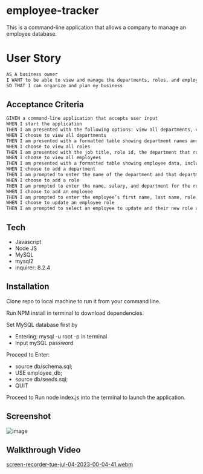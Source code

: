 # employee-tracker

This is a command-line application that allows a company to manage an employee database.

# User Story

```md
AS A business owner
I WANT to be able to view and manage the departments, roles, and employees in my company
SO THAT I can organize and plan my business
```

## Acceptance Criteria

```md
GIVEN a command-line application that accepts user input
WHEN I start the application
THEN I am presented with the following options: view all departments, view all roles, view all employees, add a department, add a role, add an employee, and update an employee role
WHEN I choose to view all departments
THEN I am presented with a formatted table showing department names and department ids
WHEN I choose to view all roles
THEN I am presented with the job title, role id, the department that role belongs to, and the salary for that role
WHEN I choose to view all employees
THEN I am presented with a formatted table showing employee data, including employee ids, first names, last names, job titles, departments, salaries, and managers that the employees report to
WHEN I choose to add a department
THEN I am prompted to enter the name of the department and that department is added to the database
WHEN I choose to add a role
THEN I am prompted to enter the name, salary, and department for the role and that role is added to the database
WHEN I choose to add an employee
THEN I am prompted to enter the employee’s first name, last name, role, and manager, and that employee is added to the database
WHEN I choose to update an employee role
THEN I am prompted to select an employee to update and their new role and this information is updated in the database 
```

## Tech

- Javascript
- Node JS
- MySQL 
- mysql2
- inquirer: 8.2.4


## Installation
Clone repo to local machine to run it from your command line.

Run NPM install in terminal to download dependencies.

Set MySQL database first by

*  Entering: mysql -u root -p in terminal
*  Input mySQL password

Proceed to Enter:

* source db/schema.sql;
* USE employee_db;
* source db/seeds.sql;
* QUIT

Proceed to Run node index.js into the terminal to launch the application.

## Screenshot

![image](https://github.com/AshtonJ7/employee--tracker/assets/62944042/9509ae87-68a6-4d01-a4fb-fe8936d832c0)


## Walkthrough Video

[screen-recorder-tue-jul-04-2023-00-04-41.webm](https://github.com/AshtonJ7/employee--tracker/assets/62944042/4267e268-41a5-49c7-99ce-33ab29d94ac9)

